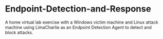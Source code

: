 # Endpoint-Detection-and-Response
A home virtual lab exercise with a Windows victim machine and Linux attack machine using LimaCharlie as an Endpoint Detection Agent to detect and block attacks.
